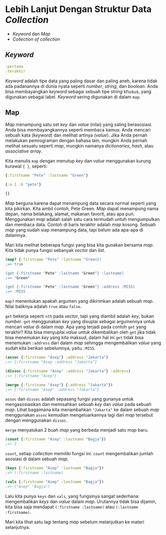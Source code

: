 Lebih Lanjut Dengan Struktur Data _Collection_
==============================================

* _Keyword_ dan _Map_
* _Collection of collection_

## _Keyword_

```clojure
:pertama
:terakhir
```

_Keyword_ adalah tipe data yang paling dasar dan paling aneh, karena tidak ada padanannya di dunia nyata seperti _number_, _string_, dan _boolean_. Anda bisa membayangkan _keyword_ sebagai sebuah tipe _string_ khusus, yang digunakan sebagai label. _Keyword_ sering digunakan di dalam `map`.

## Map

_Map_ menampung satu set _key_ dan _value_ (nilai) yang saling berasosiasi. Anda bisa membayangkannya seperti membaca kamus: Anda mencari sebuah kata (_keyword_) dan melihat artinya (_value_). Jika Anda pernah melakukan pemrograman dengan bahasa lain, mungkin Anda pernah melihat sesuatu seperti _map_, mungkin namanya _dictionaries_, _hash_, atau _associative array_.

Kita menulis `map` dengan menutup _key_ dan _value_ menggunakan kurung kurawal `{ }`, seperti:

```clojure
{:firstname "Pete" :lastname "Green"}

{:a 1 :b "pete"}

{}
```

_Map_ berguna karena dapat menampung data secara normal seperti yang kita pikirkan. Kita ambil contoh, Pete Green. _Map_ dapat menampung nama depan, nama belakang, alamat, makanan favorit, atau apa pun. Menggunakan _map_ adalah salah satu cara termudah untuh mengumpulkan dan membaca data. Contoh di baris terakhir adalah _map_ kosong. Sebuah _map_ yang sudah siap menampung data, tapi belum ada apa-apa di dalamnya.

Mari kita melihat beberapa fungsi yang bisa kita gunakan bersama _map_. Kita tidak punya fungsi sebanyak _vector_ dan _list_.

```clojure
(map? {:firstname "Pete" :lastname "Green})
;=> true

(get {:firstname "Pete" :lastname "Green"} :lastname)
;=> "Green"

(get {:firstname "Pete" :lastname "Green"} :address :MISS)
;=> :MISS
```

`map?` menentukan apakah argumen yang dikirimkan adalah sebuah _map_. Nilai baliknya adalah `true` atau `false`.

`get` bekerja seperti `nth` pada _vector_, tapi yang diambil adalah _key_, bukan _number_. `get` menggunakan _key_ yang disuplai sebagai argumennya untuk mencari _value_ di dalam _map_. Apa yang terjadi pada contoh `get` yang terakhir? Kita bisa menyuplai _value_ untuk dikembalikan oleh `get` jika tidak bisa menemukan _key_ yang kita maksud, dalam hal ini `get` tidak bisa menemukan `:address` dari dalam _map_ sehingga mengembalikan _value_ yang sudah kita berikan sebelumnya, yaitu `:MISS`.

```clojure
(assoc {:firstname "Asep"} :address "Jakarta")
;=> {:firstname "Asep :address "Jakarta"}

(dissoc {:firstname "Asep" :address "Jakarta"} :address)
;=> {:firstname "Asep"}

(merge {:firstname "Asep"} {:address "Jakarta"})
;=> {:firstname "Asep" :address "Jakarta"}
```

`assoc` dan `dissoc` adalah sepasang fungsi yang gunanya untuk mengasosiasikan dan memisahkan sebuah _key_ dan _value_ pada sebuah _map_. Lihat bagaimana kita menambahkan `"Jakarta"` ke dalam sebuah _map_ menggunakan `assoc` kemudian mengeluarkannya lagi dari _map_ tersebut dengan menggunakan `dissoc`.

`merge` menyatukan 2 buah _map_ yang berbeda menjadi satu _map_ baru.

```clojure
(count {:firstname "Asep" :lastname "Bagja"})
;=> 2
```

`count`, setiap _collection_ memiliki fungsi ini. `count` mengembalikan jumlah asosiasi di dalam sebuah _map_.

```clojure
(keys {:firstname "Asep" :lastname "Bagja"})
;=> (:firstname :lastname)

(vals {:firstname "Asep" :lastname "Bagja"})
;=> ("Asep" "Bagja")
```

Lalu kita punya `keys` dan `vals`, yang fungsinya sangat sederhana: mengembalikan _keys_ dan _value_ dalam _map_. Urutannya tidak bisa dijamin, kita bisa saja mendapat `(:firstname :lastname)` atau `(:lastname :firstname)`.

Mari kita lihat satu lagi tentang _map_ sebelum melanjutkan ke materi selanjutnya.
